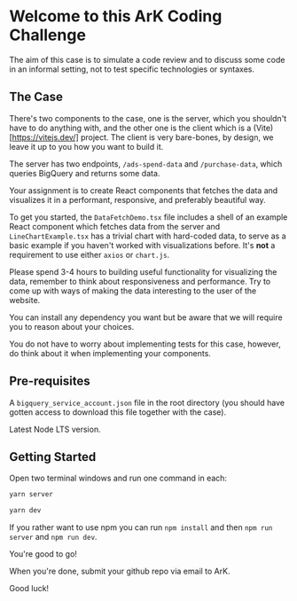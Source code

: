# Welcome to this ArK Coding Challenge

The aim of this case is to simulate a code review and to discuss some code in an informal setting, not to test specific technologies or syntaxes.

## The Case

There's two components to the case, one is the server, which you shouldn't have to do anything with, and the other one is the client which is a (Vite)[https://vitejs.dev/] project. The client is very bare-bones, by design, we leave it up to you how you want to build it.

The server has two endpoints, `/ads-spend-data` and `/purchase-data`, which queries BigQuery and returns some data.

Your assignment is to create React components that fetches the data and visualizes it in a performant, responsive, and preferably beautiful way.

To get you started, the `DataFetchDemo.tsx` file includes a shell of an example React component which fetches data from the server and
`LineChartExample.tsx` has a trivial chart with hard-coded data, to serve as a basic example if you haven't worked with visualizations before. It's **not** a requirement to use either `axios` or `chart.js`.

Please spend 3-4 hours to building useful functionality for visualizing the data, remember to think about responsiveness and performance. Try to come up with ways of making the data interesting to the user of the website.

You can install any dependency you want but be aware that we will require you to reason about your choices.

You do not have to worry about implementing tests for this case, however, do think about it when implementing your components.

## Pre-requisites

A `bigquery_service_account.json` file in the root directory (you should have gotten access to download this file together with the case).

Latest Node LTS version.

## Getting Started

Open two terminal windows and run one command in each:

```bash
yarn server
```

```bash
yarn dev
```

If you rather want to use npm you can run `npm install` and then `npm run server` and `npm run dev`.

You're good to go!

When you're done, submit your github repo via email to ArK.

Good luck!
